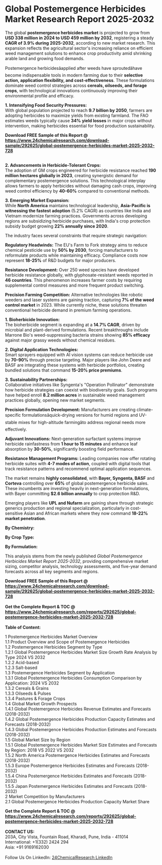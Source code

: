 <h1>Global Postemergence Herbicides Market Research Report 2025-2032</h1><p>The global <strong>postemergence herbicides market</strong> is projected to grow from <strong>USD 338 million in 2024 to USD 459 million by 2032</strong>, registering a steady <strong>CAGR of 3.9% during 2025-2032</strong>, according to new market research. This expansion reflects the agricultural sector's increasing reliance on efficient weed management solutions to enhance crop productivity amid shrinking arable land and growing food demands.</p><p>Postemergence herbicidesâapplied after weeds have sproutedâhave become indispensable tools in modern farming due to their <strong>selective action, application flexibility, and cost-effectiveness</strong>. These formulations dominate weed control strategies across <strong>cereals, oilseeds, and forage crops</strong>, with technological innovations continuously improving their environmental profile and efficacy.</p><p><strong>1. Intensifying Food Security Pressures:</strong><br>
With global population projected to reach <strong>9.7 billion by 2050</strong>, farmers are adopting herbicides to maximize yields from existing farmland. The FAO estimates weeds typically cause <strong>34% yield losses</strong> in major crops without intervention, making herbicides essential for food production sustainability.</p><div><b>Download FREE Sample of this Report @ 
            <a href="https://www.24chemicalresearch.com/download-sample/292625/global-postemergence-herbicides-market-2025-2032-728">
            https://www.24chemicalresearch.com/download-sample/292625/global-postemergence-herbicides-market-2025-2032-728</a></b></div><br><p><strong>2. Advancements in Herbicide-Tolerant Crops:</strong><br>
The adoption of GM crops engineered for herbicide resistance reached <strong>190 million hectares globally in 2023</strong>, creating synergistic demand for complementary postemergence solutions. This technological interplay allows farmers to apply herbicides without damaging cash crops, improving weed control efficiency by <strong>40-60%</strong> compared to conventional methods.</p><p><strong>3. Emerging Market Expansion:</strong><br>
While <strong>North America</strong> maintains technological leadership, <strong>Asia-Pacific is witnessing the fastest adoption</strong> (5.2% CAGR) as countries like India and Vietnam modernize farming practices. Governments across developing regions are subsidizing herbicide purchases, with India's crop protection subsidy budget growing <strong>22% annually since 2020</strong>.</p><p>The industry faces several constraints that require strategic navigation:</p><p><strong>Regulatory Headwinds:</strong> The EU's Farm to Fork strategy aims to reduce chemical pesticide use by <strong>50% by 2030</strong>, forcing manufacturers to reformulate products while maintaining efficacy. Compliance costs now represent <strong>18-25%</strong> of R&amp;D budgets for major producers.</p><p><strong>Resistance Development:</strong> Over 250 weed species have developed herbicide resistance globally, with glyphosate-resistant weeds reported in <strong>46 countries</strong>. This phenomenon increases farmer costs by requiring supplemental control measures and more frequent product switching.</p><p><strong>Precision Farming Competition:</strong> Alternative technologies like robotic weeders and laser systems are gaining traction, capturing <strong>7% of the weed control market</strong> in 2023. While currently niche, these solutions threaten conventional herbicide demand in premium farming operations.</p><p><strong>1. Bioherbicide Innovation:</strong><br>
The bioherbicide segment is expanding at a <strong>14.7% CAGR</strong>, driven by microbial and plant-derived formulations. Recent breakthroughs include Marrone Bio's weed-suppressing bacteria strains showing <strong>85% efficacy</strong> against major grassy weeds without chemical residues.</p><p><strong>2. Digital Application Technologies:</strong><br>
Smart sprayers equipped with AI vision systems can reduce herbicide use by <strong>70-90%</strong> through precise targeting. Major players like John Deere and BASF are integrating these systems with herbicide portfolios, creating bundled solutions that command <strong>15-20% price premiums</strong>.</p><p><strong>3. Sustainability Partnerships:</strong><br>
Collaborative initiatives like Syngenta's "Operation Pollinator" demonstrate how herbicide strategies can coexist with biodiversity goals. Such programs have helped enroll <strong>8.2 million acres</strong> in sustainable weed management practices globally, opening new market segments.</p><p><strong>Precision Formulation Development:</strong> Manufacturers are creating climate-specific formulationsâquick-drying versions for humid regions and UV-stable mixes for high-altitude farmingâto address regional needs more effectively.</p><p><strong>Adjuvant Innovations:</strong> Next-generation surfactant systems improve herbicide rainfastness from <strong>1 hour to 15 minutes</strong> and enhance leaf absorption by <strong>30-50%</strong>, significantly boosting field performance.</p><p><strong>Resistance Management Programs:</strong> Leading companies now offer rotating herbicide suites with <strong>4-7 modes of action</strong>, coupled with digital tools that track resistance patterns and recommend optimal application sequences.</p><p>The market remains <strong>highly consolidated</strong>, with <strong>Bayer, Syngenta, BASF</strong> and <strong>Corteva</strong> controlling over <strong>65%</strong> of global postemergence herbicide sales. These incumbents are investing heavily in next-generation formulations, with Bayer committing <strong>$2.6 billion annually</strong> to crop protection R&amp;D.</p><p>Emerging players like <strong>UPL and Nufarm</strong> are gaining share through strategic generics production and regional specialization, particularly in cost-sensitive Asian and African markets where they now command <strong>18-22% market penetration</strong>.</p><p><strong>By Chemistry:</strong></p><p><strong>By Crop Type:</strong></p><p><strong>By Formulation:</strong></p><p>This analysis stems from the newly published <em>Global Postemergence Herbicides Market Report 2025-2032</em>, providing comprehensive market sizing, competitor analysis, technology assessments, and five-year demand forecasts across all key segments and regions.</p><div><b>Download FREE Sample of this Report @ 
            <a href="https://www.24chemicalresearch.com/download-sample/292625/global-postemergence-herbicides-market-2025-2032-728">
            https://www.24chemicalresearch.com/download-sample/292625/global-postemergence-herbicides-market-2025-2032-728</a></b></div><br><div><b>Get the Complete Report & TOC @ 
            <a href="https://www.24chemicalresearch.com/reports/292625/global-postemergence-herbicides-market-2025-2032-728">
            https://www.24chemicalresearch.com/reports/292625/global-postemergence-herbicides-market-2025-2032-728</a></b></div><br>
            <b>Table of Content:</b><p>1 Postemergence Herbicides Market Overview<br />
    1.1 Product Overview and Scope of Postemergence Herbicides<br />
    1.2 Postemergence Herbicides Segment by Type<br />
        1.2.1 Global Postemergence Herbicides Market Size Growth Rate Analysis by Type 2024 VS 2032<br />
        1.2.2 Acid-based<br />
        1.2.3 Salt-based<br />
    1.3 Postemergence Herbicides Segment by Application<br />
        1.3.1 Global Postemergence Herbicides Consumption Comparison by Application: 2024 VS 2032<br />
        1.3.2 Cereals & Grains<br />
        1.3.3 Oilseeds & Pulses<br />
        1.3.4 Pastures & Forage Crops<br />
    1.4 Global Market Growth Prospects<br />
        1.4.1 Global Postemergence Herbicides Revenue Estimates and Forecasts (2018-2032)<br />
        1.4.2 Global Postemergence Herbicides Production Capacity Estimates and Forecasts (2018-2032)<br />
        1.4.3 Global Postemergence Herbicides Production Estimates and Forecasts (2018-2032)<br />
    1.5 Global Market Size by Region<br />
        1.5.1 Global Postemergence Herbicides Market Size Estimates and Forecasts by Region: 2018 VS 2022 VS 2032<br />
        1.5.2 North America Postemergence Herbicides Estimates and Forecasts (2018-2032)<br />
        1.5.3 Europe Postemergence Herbicides Estimates and Forecasts (2018-2032)<br />
        1.5.4 China Postemergence Herbicides Estimates and Forecasts (2018-2032)<br />
        1.5.5 Japan Postemergence Herbicides Estimates and Forecasts (2018-2032)<br />
2 Market Competition by Manufacturers<br />
    2.1 Global Postemergence Herbicides Production Capacity Market Share</p><div><b>Get the Complete Report & TOC @ 
            <a href="https://www.24chemicalresearch.com/reports/292625/global-postemergence-herbicides-market-2025-2032-728">
            https://www.24chemicalresearch.com/reports/292625/global-postemergence-herbicides-market-2025-2032-728</a></b></div><br><b>CONTACT US:</b><br>
            203A, City Vista, Fountain Road, Kharadi, Pune, India - 411014<br>
            International: +1(332) 2424 294<br>
            Asia: +91 9169162030 <br><br>
            Follow Us On LinkedIn: <a href="https://www.linkedin.com/company/24chemicalresearch/">24ChemicalResearch LinkedIn</a>